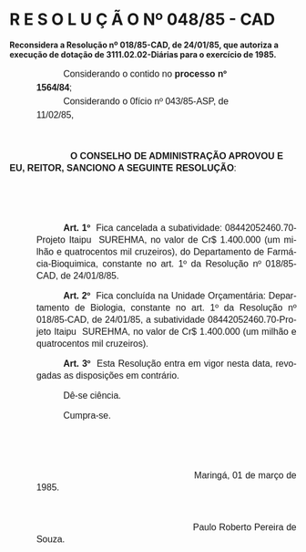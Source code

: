 <body lang=PT-BR style='tab-interval:35.4pt'>

<div class=Section1>

<h1>R E S O L U Ç Ã O Nº 048/85 - CAD</h1>

<p class=MsoBodyTextIndent style='tab-stops:127.6pt'><b>Reconsidera a Resolução
nº 018/85-CAD, de 24/01/85, que autoriza a execução de dotação de
3111.02.02-Diárias para o exercício de 1985.<o:p></o:p></b></p>

<p class=MsoNormal style='margin-top:0cm;margin-right:72.0pt;margin-bottom:
0cm;margin-left:35.4pt;margin-bottom:.0001pt;text-indent:35.4pt;line-height:
18.0pt'><span style='font-size:12.0pt;mso-bidi-font-size:10.0pt;font-family:
Arial'>Considerando o contido no <b>processo nº 1564/84</b>;<o:p></o:p></span></p>

<p class=MsoNormal style='margin-top:0cm;margin-right:72.0pt;margin-bottom:
0cm;margin-left:35.4pt;margin-bottom:.0001pt;text-indent:35.4pt;line-height:
18.0pt'><span style='font-size:12.0pt;mso-bidi-font-size:10.0pt;font-family:
Arial'>Considerando o 0fício nº 043/85-ASP, de 11/02/85,<o:p></o:p></span></p>

<p class=MsoNormal style='line-height:150%'><span style='font-size:12.0pt;
mso-bidi-font-size:10.0pt;font-family:Arial'><![if !supportEmptyParas]>&nbsp;<![endif]><o:p></o:p></span></p>

<p class=MsoNormal style='line-height:150%;tab-stops:-99.25pt'><span
style='font-size:12.0pt;mso-bidi-font-size:10.0pt;font-family:Arial'><span
style='mso-tab-count:2'>                        </span><b>O CONSELHO DE
ADMINISTRAÇÃO APROVOU E EU, REITOR, SANCIONO A SEGUINTE RESOLUÇÃO</b>:<o:p></o:p></span></p>

<p class=MsoNormal style='line-height:150%'><span style='font-size:12.0pt;
mso-bidi-font-size:10.0pt;font-family:Arial'><![if !supportEmptyParas]>&nbsp;<![endif]><o:p></o:p></span></p>

<p class=MsoNormal style='line-height:150%'><span style='font-size:12.0pt;
mso-bidi-font-size:10.0pt;font-family:Arial'><![if !supportEmptyParas]>&nbsp;<![endif]><o:p></o:p></span></p>

<p class=MsoNormal style='margin-left:35.4pt;text-align:justify;text-indent:
35.4pt;line-height:150%'><b style='mso-bidi-font-weight:normal'><span
style='font-size:12.0pt;mso-bidi-font-size:10.0pt;font-family:Arial'>Art.
1º<span style="mso-spacerun: yes">  </span></span></b><span style='font-size:
12.0pt;mso-bidi-font-size:10.0pt;font-family:Arial'>Fica cancelada a
subatividade: 08442052460.70-Projeto Itaipu  SUREHMA, no valor de Cr$
1.400.000 (um milhão e quatrocentos mil cruzeiros), do Departamento de
Farmácia-Bioquimica, constante no art. 1º da Resolução nº 018/85-CAD, de
24/01/8/85.<o:p></o:p></span></p>

<p class=MsoNormal style='margin-left:35.4pt;text-align:justify;text-indent:
35.4pt;line-height:150%'><b style='mso-bidi-font-weight:normal'><span
style='font-size:12.0pt;mso-bidi-font-size:10.0pt;font-family:Arial'>Art.
2º<span style="mso-spacerun: yes">  </span></span></b><span style='font-size:
12.0pt;mso-bidi-font-size:10.0pt;font-family:Arial;mso-bidi-font-weight:bold'>Fica
concluída na Unidade Orçamentária: Departamento de Biologia, constante no art.
1º da Resolução nº 018/85-CAD, de 24/01/85, a subatividade 08442052460.70-Projeto
Itaipu  SUREHMA, no valor de Cr$ 1.400.000 (um milhão e quatrocentos mil
cruzeiros).<o:p></o:p></span></p>

<p class=MsoNormal style='margin-left:35.4pt;text-align:justify;text-indent:
35.4pt;line-height:150%'><b style='mso-bidi-font-weight:normal'><span
style='font-size:12.0pt;mso-bidi-font-size:10.0pt;font-family:Arial'>Art. 3º</span></b><span
style='font-size:12.0pt;mso-bidi-font-size:10.0pt;font-family:Arial;mso-bidi-font-weight:
bold'><span style="mso-spacerun: yes">  </span>Esta Resolução entra em vigor
nesta data, revogadas as disposições em contrário.<o:p></o:p></span></p>

<p class=MsoNormal style='margin-left:35.4pt;text-align:justify;text-indent:
35.4pt;line-height:150%'><span style='font-size:12.0pt;mso-bidi-font-size:10.0pt;
font-family:Arial'>Dê-se ciência.<o:p></o:p></span></p>

<p class=MsoNormal style='margin-left:35.4pt;text-align:justify;text-indent:
35.4pt;line-height:150%'><span style='font-size:12.0pt;mso-bidi-font-size:10.0pt;
font-family:Arial'>Cumpra-se.<o:p></o:p></span></p>

<p class=MsoNormal style='margin-left:35.4pt;text-align:justify;text-indent:
35.4pt;line-height:150%'><span style='font-size:12.0pt;mso-bidi-font-size:10.0pt;
font-family:Arial'><![if !supportEmptyParas]>&nbsp;<![endif]><o:p></o:p></span></p>

<p class=MsoNormal style='margin-left:35.4pt;text-align:justify;text-indent:
35.4pt;line-height:150%'><span style='font-size:12.0pt;mso-bidi-font-size:10.0pt;
font-family:Arial'><![if !supportEmptyParas]>&nbsp;<![endif]><o:p></o:p></span></p>

<p class=MsoNormal style='margin-left:35.4pt;text-align:justify;text-indent:
35.4pt;line-height:150%'><span style='font-size:12.0pt;mso-bidi-font-size:10.0pt;
font-family:Arial'><span style='mso-tab-count:4'>                                               </span>Maringá,
01 de março de 1985.<o:p></o:p></span></p>

<p class=MsoNormal style='margin-left:35.4pt;text-align:justify;text-indent:
35.4pt;line-height:150%'><span style='font-size:12.0pt;mso-bidi-font-size:10.0pt;
font-family:Arial'><![if !supportEmptyParas]>&nbsp;<![endif]><o:p></o:p></span></p>

<p class=MsoNormal style='margin-left:35.4pt;text-align:justify;text-indent:
35.4pt;line-height:150%'><span style='font-size:12.0pt;mso-bidi-font-size:10.0pt;
font-family:Arial'><span style='mso-tab-count:4'>                                               </span>Paulo
Roberto Pereira de Souza.<o:p></o:p></span></p>

</div>

</body>
